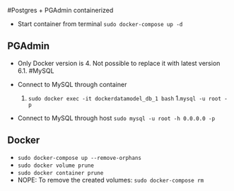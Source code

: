 #Postgres + PGAdmin containerized

* Start container from terminal ``sudo docker-compose up -d``

## PGAdmin

* Only Docker version is 4. Not possible to replace it with latest version 6.1.
#MySQL

* Connect to MySQL through container
  1. ``sudo docker exec -it dockerdatamodel_db_1 bash``
  1.``mysql -u root -p``
* Connect to MySQL through host ``sudo mysql -u root -h 0.0.0.0 -p``

## Docker

* ``sudo docker-compose up --remove-orphans``
* ``sudo docker volume prune``
* ``sudo docker container prune``
* NOPE: To remove the created volumes: ``sudo docker-compose rm``

 
